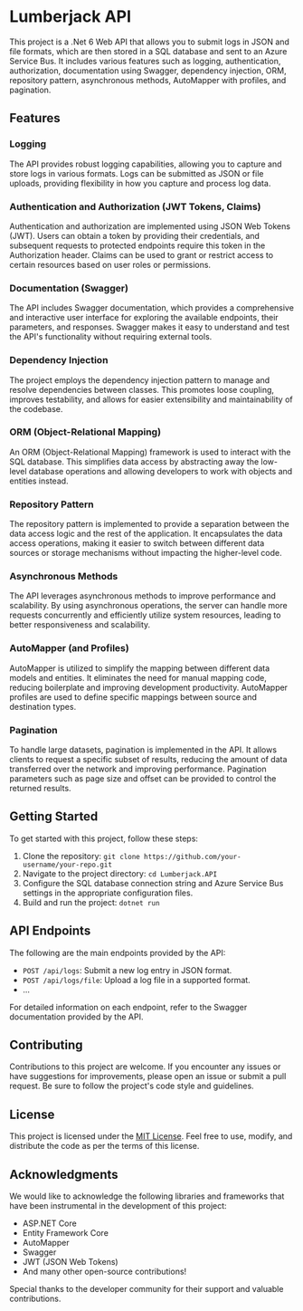 # Lumberjack API

This project is a .Net 6 Web API that allows you to submit logs in JSON and file formats, which are then stored in a SQL database and sent to an Azure Service Bus. It includes various features such as logging, authentication, authorization, documentation using Swagger, dependency injection, ORM, repository pattern, asynchronous methods, AutoMapper with profiles, and pagination.

## Features

### Logging

The API provides robust logging capabilities, allowing you to capture and store logs in various formats. Logs can be submitted as JSON or file uploads, providing flexibility in how you capture and process log data.

### Authentication and Authorization (JWT Tokens, Claims)

Authentication and authorization are implemented using JSON Web Tokens (JWT). Users can obtain a token by providing their credentials, and subsequent requests to protected endpoints require this token in the Authorization header. Claims can be used to grant or restrict access to certain resources based on user roles or permissions.

### Documentation (Swagger)

The API includes Swagger documentation, which provides a comprehensive and interactive user interface for exploring the available endpoints, their parameters, and responses. Swagger makes it easy to understand and test the API's functionality without requiring external tools.

### Dependency Injection

The project employs the dependency injection pattern to manage and resolve dependencies between classes. This promotes loose coupling, improves testability, and allows for easier extensibility and maintainability of the codebase.

### ORM (Object-Relational Mapping)

An ORM (Object-Relational Mapping) framework is used to interact with the SQL database. This simplifies data access by abstracting away the low-level database operations and allowing developers to work with objects and entities instead.

### Repository Pattern

The repository pattern is implemented to provide a separation between the data access logic and the rest of the application. It encapsulates the data access operations, making it easier to switch between different data sources or storage mechanisms without impacting the higher-level code.

### Asynchronous Methods

The API leverages asynchronous methods to improve performance and scalability. By using asynchronous operations, the server can handle more requests concurrently and efficiently utilize system resources, leading to better responsiveness and scalability.

### AutoMapper (and Profiles)

AutoMapper is utilized to simplify the mapping between different data models and entities. It eliminates the need for manual mapping code, reducing boilerplate and improving development productivity. AutoMapper profiles are used to define specific mappings between source and destination types.

### Pagination

To handle large datasets, pagination is implemented in the API. It allows clients to request a specific subset of results, reducing the amount of data transferred over the network and improving performance. Pagination parameters such as page size and offset can be provided to control the returned results.

## Getting Started

To get started with this project, follow these steps:

1. Clone the repository: `git clone https://github.com/your-username/your-repo.git`
2. Navigate to the project directory: `cd Lumberjack.API`
3. Configure the SQL database connection string and Azure Service Bus settings in the appropriate configuration files.
4. Build and run the project: `dotnet run`

## API Endpoints

The following are the main endpoints provided by the API:

- `POST /api/logs`: Submit a new log entry in JSON format.
- `POST /api/logs/file`: Upload a log file in a supported format.
- ...

For detailed information on each endpoint, refer to the Swagger documentation provided by the API.

## Contributing

Contributions to this project are welcome. If you encounter any issues or have suggestions for improvements, please open an issue or submit a pull request. Be sure to follow the project's code style and guidelines.

## License

This project is licensed under the [MIT License](LICENSE). Feel free to use, modify, and distribute the code as per the terms of this license.

## Acknowledgments

We would like to acknowledge the following libraries and frameworks that have been instrumental in the development of this project:

- ASP.NET Core
- Entity Framework Core
- AutoMapper
- Swagger
- JWT (JSON Web Tokens)
- And many other open-source contributions!

Special thanks to the developer community for their support and valuable contributions.


